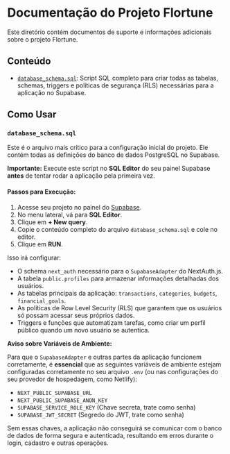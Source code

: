# Documentação do Projeto Flortune

Este diretório contém documentos de suporte e informações adicionais sobre o projeto Flortune.

## Conteúdo

-   [`database_schema.sql`](./database_schema.sql): Script SQL completo para criar todas as tabelas, schemas, triggers e políticas de segurança (RLS) necessárias para a aplicação no Supabase.

## Como Usar

### `database_schema.sql`

Este é o arquivo mais crítico para a configuração inicial do projeto. Ele contém todas as definições do banco de dados PostgreSQL no Supabase.

**Importante:** Execute este script no **SQL Editor** do seu painel Supabase **antes** de tentar rodar a aplicação pela primeira vez.

#### Passos para Execução:
1.  Acesse seu projeto no painel do [Supabase](https://supabase.com/).
2.  No menu lateral, vá para **SQL Editor**.
3.  Clique em **+ New query**.
4.  Copie o conteúdo completo do arquivo `database_schema.sql` e cole no editor.
5.  Clique em **RUN**.

Isso irá configurar:
- O schema `next_auth` necessário para o `SupabaseAdapter` do NextAuth.js.
- A tabela `public.profiles` para armazenar informações detalhadas dos usuários.
- As tabelas principais da aplicação: `transactions`, `categories`, `budgets`, `financial_goals`.
- As políticas de Row Level Security (RLS) que garantem que os usuários só possam acessar seus próprios dados.
- Triggers e funções que automatizam tarefas, como criar um perfil público quando um novo usuário se autentica.

**Aviso sobre Variáveis de Ambiente:**

Para que o `SupabaseAdapter` e outras partes da aplicação funcionem corretamente, é **essencial** que as seguintes variáveis de ambiente estejam configuradas corretamente no seu arquivo `.env` (ou nas configurações do seu provedor de hospedagem, como Netlify):

-   `NEXT_PUBLIC_SUPABASE_URL`
-   `NEXT_PUBLIC_SUPABASE_ANON_KEY`
-   `SUPABASE_SERVICE_ROLE_KEY` (Chave secreta, trate como senha)
-   `SUPABASE_JWT_SECRET` (Segredo do JWT, trate como senha)

Sem essas chaves, a aplicação não conseguirá se comunicar com o banco de dados de forma segura e autenticada, resultando em erros durante o login, cadastro e outras operações.
